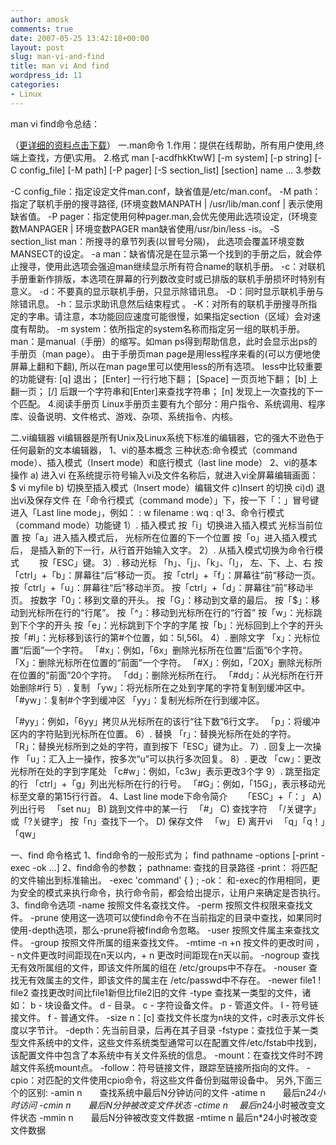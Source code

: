 ```yaml
---
author: amosk
comments: true
date: 2007-05-25 13:42:18+00:00
layout: post
slug: man-vi-and-find
title: man vi And find
wordpress_id: 11
categories:
- Linux
---
```


man vi find命令总结：

（[更详细的资料点击下载](http://kongove.whostas.com/down/vi_man_find.doc)）
一.man命令
1.作用：提供在线帮助，所有用户使用,终端上查找，方便\实用。
2.格式
man [-acdfhkKtwW] [-m system] [-p string] [-C config_file] [-M path] [-P pager] [-S section_list] [section] name ...
3.参数

-C config_file：指定设定文件man.conf，缺省值是/etc/man.conf。
-M path：指定了联机手册的搜寻路径, (环境变数MANPATH | /usr/lib/man.conf | 表示使用缺省值。<!-- more -->
-P pager：指定使用何种pager.man,会优先使用此选项设定，(环境变数MANPAGER | 环境变数PAGER man缺省使用/usr/bin/less -is。
-S section_list man：所搜寻的章节列表(以冒号分隔)， 此选项会覆盖环境变数MANSECT的设定。
-a man：缺省情况是在显示第一个找到的手册之后，就会停止搜寻，使用此选项会强迫man继续显示所有符合name的联机手册。
-c：对联机手册重新作排版，本选项在屏幕的行列数改变时或已排版的联机手册损坏时特别有意义。
-d：不要真的显示联机手册，只显示除错讯息。
-D：同时显示联机手册与除错讯息。
-h：显示求助讯息然后结束程式 。
-K：对所有的联机手册搜寻所指定的字串。请注意，本功能回应速度可能很慢，如果指定section（区域）会对速度有帮助。
-m system：依所指定的system名称而指定另一组的联机手册。
man：是manual（手册）的缩写。如man ps得到帮助信息，此时会显示出ps的手册页（man page）。
由于手册页man page是用less程序来看的(可以方便地使屏幕上翻和下翻), 所以在man page里可以使用less的所有选项。
less中比较重要的功能键有:
[q] 退出；
[Enter] 一行行地下翻；
[Space] 一页页地下翻；
[b] 上翻一页；
[/] 后跟一个字符串和[Enter]来查找字符串；
[n] 发现上一次查找的下一个匹配。
4.阅读手册页
Linux手册页主要有九个部分：用户指令、系统调用、程序库、设备说明、文件格式、游戏、杂项、系统指令、内核。

二.vi编辑器
vi编辑器是所有Unix及Linux系统下标准的编辑器，它的强大不逊色于任何最新的文本编辑器，
1、vi的基本概念
三种状态:命令模式（command mode）、插入模式（Insert mode）和底行模式（last line mode）
2、vi的基本操作
a) 进入vi
在系统提示符号输入vi及文件名称后，就进入vi全屏幕编辑画面：
$ vi myfile
b) 切换至插入模式（Insert mode）编辑文件
c)Insert 的切换
ci)d) 退出vi及保存文件
在「命令行模式（command mode）」下，按一下「：」冒号键进入「Last line mode」，例如：
: w filename
: wq
: q!
3、命令行模式（command mode）功能键
1）. 插入模式
按「i」切换进入插入模式 光标当前位置
按「a」进入插入模式后， 光标所在位置的下一个位置
按「o」进入插入模式后， 是插入新的下一行，从行首开始输入文字。
2）. 从插入模式切换为命令行模式 　　按「ESC」键。
3）. 移动光标
「h」、「j」、「k」、「l」， 左、下、上、右
按「ctrl」+「b」：屏幕往“后”移动一页。
按「ctrl」+「f」：屏幕往“前”移动一页。
按「ctrl」+「u」：屏幕往“后”移动半页。
按「ctrl」+「d」：屏幕往“前”移动半页。
按数字「0」：移到文章的开头。
按「G」：移动到文章的最后。
按「$」：移动到光标所在行的“行尾”。
按「^」：移动到光标所在行的“行首”
按「w」：光标跳到下个字的开头
按「e」：光标跳到下个字的字尾
按「b」：光标回到上个字的开头
按「#l」：光标移到该行的第#个位置，如：5l,56l。
4）. 删除文字
「x」：光标位置“后面”一个字符。
「#x」：例如，「6x」删除光标所在位置“后面”6个字符。
「X」：删除光标所在位置的“前面”一个字符。
「#X」：例如，「20X」删除光标所在位置的“前面”20个字符。
「dd」：删除光标所在行。
「#dd」：从光标所在行开始删除#行
5）. 复制
「yw」：将光标所在之处到字尾的字符复制到缓冲区中。
「#yw」：复制#个字到缓冲区
「yy」：复制光标所在行到缓冲区。

「#yy」：例如，「6yy」拷贝从光标所在的该行“往下数”6行文字。
「p」：将缓冲区内的字符贴到光标所在位置。
6）. 替换
「r」：替换光标所在处的字符。
「R」：替换光标所到之处的字符，直到按下「ESC」键为止。
7）. 回复上一次操作
「u」：汇入上一操作，按多次“u”可以执行多次回复。
8）. 更改
「cw」：更改光标所在处的字到字尾处
「c#w」：例如，「c3w」表示更改3个字
9）. 跳至指定的行
「ctrl」+「g」列出光标所在行的行号。
「#G」：例如，「15G」，表示移动光标至文章的第15行行首。
4、Last line mode下命令简介 　　「ESC」+「：」
A) 列出行号 　「set nu」
B) 跳到文件中的某一行 　「#」
C) 查找字符 　「/关键字」或「?关键字」 按「n」查找下一个。
D) 保存文件 　「w」
E) 离开vi 　「q」「q！」　「qw」

一、find 命令格式
1、find命令的一般形式为；
find pathname -options [-print -exec -ok ...]
2、find命令的参数；
pathname: 查找的目录路径
-print： 将匹配的文件输出到标准输出。
-exec 'command' { } \;
-ok： 和-exec的作用相同，更为安全的模式来执行命令，执行命令前，都会给出提示，让用户来确定是否执行。
3、find命令选项
-name 按照文件名查找文件。
-perm 按照文件权限来查找文件。
-prune 使用这一选项可以使find命令不在当前指定的目录中查找，如果同时使用-depth选项，那么-prune将被find命令忽略。
-user 按照文件属主来查找文件。
-group 按照文件所属的组来查找文件。
-mtime -n +n 按文件的更改时间 ， - n文件更改时间距现在n天以内，+ n 更改时间距现在n天以前。
-nogroup 查找无有效所属组的文件，即该文件所属的组在 /etc/groups中不存在。
-nouser 查找无有效属主的文件，即该文件的属主在 /etc/passwd中不存在。
-newer file1 ! file2 查找更改时间比file1新但比file2旧的文件
-type 查找某一类型的文件，诸如：
b - 块设备文件。
d - 目录。
c - 字符设备文件。
p - 管道文件。
l - 符号链接文件。
f - 普通文件。
-size n：[c] 查找文件长度为n块的文件，c时表示文件长度以字节计。
-depth：先当前目录，后再在其子目录
-fstype：查找位于某一类型文件系统中的文件，这些文件系统类型通常可以在配置文件/etc/fstab中找到，该配置文件中包含了本系统中有关文件系统的信息。
-mount：在查找文件时不跨越文件系统mount点。
-follow：符号链接文件，跟踪至链接所指向的文件。
-cpio：对匹配的文件使用cpio命令，将这些文件备份到磁带设备中。
另外,下面三个的区别:
-amin n　　查找系统中最后N分钟访问的文件
-atime n　　最后n*24小时访问
-cmin n　　最后N分钟被改变文件状态
-ctime n 　最后n*24小时被改变文件状态
-mmin n　　最后N分钟被改变文件数据
-mtime n 最后n*24小时被改变文件数据
